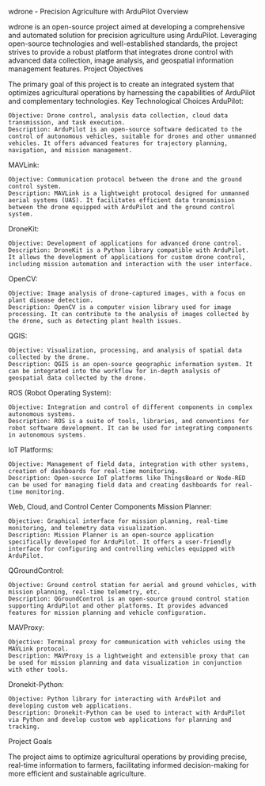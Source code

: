 wdrone - Precision Agriculture with ArduPilot
Overview

wdrone is an open-source project aimed at developing a comprehensive and automated solution for precision agriculture using ArduPilot. Leveraging open-source technologies and well-established standards, the project strives to provide a robust platform that integrates drone control with advanced data collection, image analysis, and geospatial information management features.
Project Objectives

The primary goal of this project is to create an integrated system that optimizes agricultural operations by harnessing the capabilities of ArduPilot and complementary technologies.
Key Technological Choices
ArduPilot:

    Objective: Drone control, analysis data collection, cloud data transmission, and task execution.
    Description: ArduPilot is an open-source software dedicated to the control of autonomous vehicles, suitable for drones and other unmanned vehicles. It offers advanced features for trajectory planning, navigation, and mission management.

MAVLink:

    Objective: Communication protocol between the drone and the ground control system.
    Description: MAVLink is a lightweight protocol designed for unmanned aerial systems (UAS). It facilitates efficient data transmission between the drone equipped with ArduPilot and the ground control system.

DroneKit:

    Objective: Development of applications for advanced drone control.
    Description: DroneKit is a Python library compatible with ArduPilot. It allows the development of applications for custom drone control, including mission automation and interaction with the user interface.

OpenCV:

    Objective: Image analysis of drone-captured images, with a focus on plant disease detection.
    Description: OpenCV is a computer vision library used for image processing. It can contribute to the analysis of images collected by the drone, such as detecting plant health issues.

QGIS:

    Objective: Visualization, processing, and analysis of spatial data collected by the drone.
    Description: QGIS is an open-source geographic information system. It can be integrated into the workflow for in-depth analysis of geospatial data collected by the drone.

ROS (Robot Operating System):

    Objective: Integration and control of different components in complex autonomous systems.
    Description: ROS is a suite of tools, libraries, and conventions for robot software development. It can be used for integrating components in autonomous systems.

IoT Platforms:

    Objective: Management of field data, integration with other systems, creation of dashboards for real-time monitoring.
    Description: Open-source IoT platforms like ThingsBoard or Node-RED can be used for managing field data and creating dashboards for real-time monitoring.

Web, Cloud, and Control Center Components
Mission Planner:

    Objective: Graphical interface for mission planning, real-time monitoring, and telemetry data visualization.
    Description: Mission Planner is an open-source application specifically developed for ArduPilot. It offers a user-friendly interface for configuring and controlling vehicles equipped with ArduPilot.

QGroundControl:

    Objective: Ground control station for aerial and ground vehicles, with mission planning, real-time telemetry, etc.
    Description: QGroundControl is an open-source ground control station supporting ArduPilot and other platforms. It provides advanced features for mission planning and vehicle configuration.

MAVProxy:

    Objective: Terminal proxy for communication with vehicles using the MAVLink protocol.
    Description: MAVProxy is a lightweight and extensible proxy that can be used for mission planning and data visualization in conjunction with other tools.

Dronekit-Python:

    Objective: Python library for interacting with ArduPilot and developing custom web applications.
    Description: Dronekit-Python can be used to interact with ArduPilot via Python and develop custom web applications for planning and tracking.

Project Goals

The project aims to optimize agricultural operations by providing precise, real-time information to farmers, facilitating informed decision-making for more efficient and sustainable agriculture.
